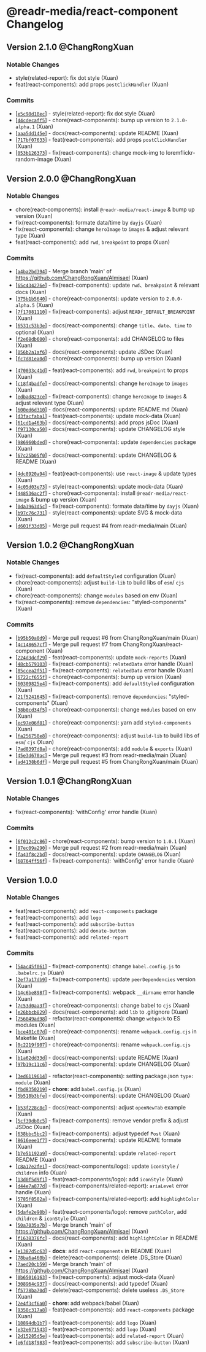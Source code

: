 # @readr-media/react-component Changelog

## Version 2.1.0 @ChangRongXuan

### Notable Changes

- style(related-report): fix dot style (Xuan)
- feat(react-components): add props `postClickHandler` (Xuan)

### Commits

- \[[`e5c98d18ec`](https://github.com/readr-media/react-component/commit/e5c98d18ec)] - style(related-report): fix dot style (Xuan)
- \[[`44cdecaff5`](https://github.com/readr-media/react-component/commit/44cdecaff5)] - chore(react-components): bump up version to `2.1.0-alpha.1` (Xuan)
- \[[`aaa5dd145e`](https://github.com/readr-media/react-component/commit/aaa5dd145e)] - docs(react-components): update README (Xuan)
- \[[`717bf07633`](https://github.com/readr-media/react-component/commit/717bf07633)] - feat(react-components): add props `postClickHandler` (Xuan)
- \[[`053b126373`](https://github.com/readr-media/react-component/commit/053b126373)] - fix(react-components): change mock-img to loremflickr-random-image (Xuan)

## Version 2.0.0 @ChangRongXuan

### Notable Changes

- chore(react-components): install `@readr-media/react-image` & bump up version (Xuan)
- fix(react-components): formate data/time by `dayjs` (Xuan)
- fix(react-components): change `heroImage` to `images` & adjust relevant type (Xuan)
- feat(react-components): add `rwd`, `breakpoint` to props (Xuan)

### Commits

- \[[`a4ba2bd394`](https://github.com/readr-media/Almisael/commit/a4ba2bd394)] - Merge branch 'main' of <https://github.com/ChangRongXuan/Almisael> (Xuan)
- \[[`65c434276e`](https://github.com/readr-media/Almisael/commit/65c434276e)] - fix(react-components): update `rwd`、`breakpoint` & relevant docs (Xuan)
- \[[`375b1b5640`](https://github.com/readr-media/Almisael/commit/375b1b5640)] - chore(react-components): update version to `2.0.0-alpha.5` (Xuan)
- \[[`7f17081110`](https://github.com/readr-media/Almisael/commit/7f17081110)] - fix(react-components): adjust `READr_DEFAULT_BREAKPOINT` (Xuan)
- \[[`6531c53b3e`](https://github.com/readr-media/Almisael/commit/6531c53b3e)] - docs(react-components): change `title`、`date`、`time` to optional (Xuan)
- \[[`f2e68db600`](https://github.com/readr-media/Almisael/commit/f2e68db600)] - chore(react-components): add CHANGELOG to files (Xuan)
- \[[`056b2a1af6`](https://github.com/readr-media/Almisael/commit/056b2a1af6)] - docs(react-components): update JSDoc (Xuan)
- \[[`fc7d81ea0d`](https://github.com/readr-media/Almisael/commit/fc7d81ea0d)] - chore(react-components): bump up version (Xuan)

* \[[`470033c41d`](https://github.com/readr-media/Almisael/commit/470033c41d)] - feat(react-components): add `rwd`, `breakpoint` to props (Xuan)
* \[[`c18f4badfe`](https://github.com/readr-media/Almisael/commit/c18f4badfe)] - docs(react-components): change `heroImage` to `images` (Xuan)
* \[[`edbad823ce`](https://github.com/readr-media/Almisael/commit/edbad823ce)] - fix(react-components): change `heroImage` to `images` & adjust relevant type (Xuan)
* \[[`600ed6d310`](https://github.com/readr-media/Almisael/commit/600ed6d310)] - docs(react-components): update README.md (Xuan)
* \[[`d3facfaba1`](https://github.com/readr-media/Almisael/commit/d3facfaba1)] - feat(react-components): update mock-data (Xuan)
* \[[`61cd1a463b`](https://github.com/readr-media/Almisael/commit/61cd1a463b)] - docs(react-components): add props jsDoc (Xuan)
* \[[`f97130ca50`](https://github.com/readr-media/Almisael/commit/f97130ca50)] - docs(react-components): update CHANGELOG style (Xuan)
* \[[`986960bded`](https://github.com/readr-media/Almisael/commit/986960bded)] - chore(react-components): update `dependencies` package (Xuan)
* \[[`67c25b05f0`](https://github.com/readr-media/Almisael/commit/67c25b05f0)] - docs(react-components): update CHANGELOG & README (Xuan)

- \[[`4dc8920a94`](https://github.com/readr-media/Almisael/commit/4dc8920a94)] - feat(react-components): use `react-image` & update types (Xuan)
- \[[`4c05d03e73`](https://github.com/readr-media/Almisael/commit/4c05d03e73)] - style(react-components): update mock-data (Xuan)
- \[[`448536ac2f`](https://github.com/readr-media/Almisael/commit/448536ac2f)] - chore(react-components): install `@readr-media/react-image` & bump up version (Xuan)
- \[[`0da3963d5c`](https://github.com/readr-media/Almisael/commit/0da3963d5c)] - fix(react-components): formate data/time by `dayjs` (Xuan)
- \[[`b97c76c731`](https://github.com/readr-media/Almisael/commit/b97c76c731)] - style(react-components): update SVG & mock-data (Xuan)
- \[[`d601f33d05`](https://github.com/readr-media/Almisael/commit/d601f33d05)] - Merge pull request #4 from readr-media/main (Xuan)

## Version 1.0.2 @ChangRongXuan

### Notable Changes

- fix(react-components): add `defaultStyled` configuration (Xuan)
- chore(react-components): adjust `build-lib` to build libs of `esm`/ `cjs` (Xuan)
- chore(react-components): change `modules` based on env (Xuan)
- fix(react-components): remove `dependencies`: "styled-components" (Xuan)

### Commits

- \[[`b95b50a0d9`](https://github.com/readr-media/Almisael/commit/b95b50a0d9)] - Merge pull request #6 from ChangRongXuan/main (Xuan)
- \[[`4c148657cf`](https://github.com/readr-media/Almisael/commit/4c148657cf)] - Merge pull request #7 from ChangRongXuan/react-component (Xuan)
- \[[`224d3dcf29`](https://github.com/readr-media/Almisael/commit/224d3dcf29)] - feat(react-components): update `mock-reports` (Xuan)
- \[[`48cb579103`](https://github.com/readr-media/Almisael/commit/48cb579103)] - fix(react-components): `relatedData` error handle (Xuan)
- \[[`85ccea2f51`](https://github.com/readr-media/Almisael/commit/85ccea2f51)] - fix(react-components): `relatedData` error handle (Xuan)
- \[[`6722cf655f`](https://github.com/readr-media/Almisael/commit/6722cf655f)] - chore(react-components): bump up version (Xuan)
- \[[`60309825e4`](https://github.com/readr-media/Almisael/commit/60309825e4)] - fix(react-components): add `defaultStyled` configuration (Xuan)
- \[[`21f5241645`](https://github.com/readr-media/Almisael/commit/21f5241645)] - fix(react-components): remove `dependencies`: "styled-components" (Xuan)
- \[[`38b0cd34f5`](https://github.com/readr-media/Almisael/commit/38b0cd34f5)] - chore(react-components): change `modules` based on env (Xuan)
- \[[`ec97e06f81`](https://github.com/readr-media/Almisael/commit/ec97e06f81)] - chore(react-components): yarn add `styled-components` (Xuan)
- \[[`fa256758e8`](https://github.com/readr-media/Almisael/commit/fa256758e8)] - chore(react-components): adjust `build-lib` to build libs of `esm`/ `cjs` (Xuan)
- \[[`7ad8397d8a`](https://github.com/readr-media/Almisael/commit/7ad8397d8a)] - chore(react-components): add `module` & `exports` (Xuan)
- \[[`45e3d670ac`](https://github.com/readr-media/Almisael/commit/45e3d670ac)] - Merge pull request #3 from readr-media/main (Xuan)
- \[[`ad4138b6df`](https://github.com/readr-media/Almisael/commit/ad4138b6df)] - Merge pull request #5 from ChangRongXuan/main (Xuan)

## Version 1.0.1 @ChangRongXuan

### Notable Changes

- fix(react-components): 'withConfig' error handle (Xuan)

### Commits

- \[[`6f012c2c86`](https://github.com/readr-media/Almisael/commit/6f012c2c86)] - chore(react-components): bump version to `1.0.1` (Xuan)
- \[[`87ec09a290`](https://github.com/readr-media/Almisael/commit/87ec09a290)] - Merge pull request #2 from readr-media/main (Xuan)
- \[[`fa43f8c2bd`](https://github.com/readr-media/Almisael/commit/fa43f8c2bd)] - docs(react-components): update `CHANGELOG` (Xuan)
- \[[`68764ff56f`](https://github.com/readr-media/Almisael/commit/68764ff56f)] - fix(react-components): 'withConfig' error handle (Xuan)

## Version 1.0.0

### Notable Changes

- feat(react-components): add `react-components` package
- feat(react-components): add `logo`
- feat(react-components): add `subscribe-button`
- feat(react-components): add `donate-button`
- feat(react-components): add `related-report`

### Commits

- \[[`54ac45f061`](https://github.com/readr-media/Almisael/commit/54ac45f061)] - fix(react-components): change `babel.config.js` to `.babelrc.js` (Xuan)
- \[[`2ef7a17db9`](https://github.com/readr-media/Almisael/commit/2ef7a17db9)] - fix(react-components): update `peerDependencies` version (Xuan)
- \[[`14c6be898f`](https://github.com/readr-media/Almisael/commit/14c6be898f)] - fix(react-components): webpack `__dirname` error handle (Xuan)
- \[[`7c53d0aa3f`](https://github.com/readr-media/Almisael/commit/7c53d0aa3f)] - chore(react-components): change babel to `cjs` (Xuan)
- \[[`e26bbcb829`](https://github.com/readr-media/Almisael/commit/e26bbcb829)] - docs(react-components): add `lib` to .gitignore (Xuan)
- \[[`756049ad98`](https://github.com/readr-media/Almisael/commit/756049ad98)] - refactor(react-components): change `webpack` to ES modules (Xuan)
- \[[`bce401c07d`](https://github.com/readr-media/Almisael/commit/bce401c07d)] - chore(react-components): rename `webpack.config.cjs` in Makefile (Xuan)
- \[[`0c2219f907`](https://github.com/readr-media/Almisael/commit/0c2219f907)] - chore(react-components): rename `webpack.config.cjs` (Xuan)
- \[[`b1a62dd33d`](https://github.com/readr-media/Almisael/commit/b1a62dd33d)] - docs(react-components): update README (Xuan)
- \[[`97b19c11c6`](https://github.com/readr-media/Almisael/commit/97b19c11c6)] - docs(react-components): update CHANGELOG (Xuan)

* \[[`3ed6119614`](https://github.com/readr-media/Almisael/commit/3ed6119614)] - refactor(react-components): setting package.json `type: module` (Xuan)
* \[[`fbd8350219`](https://github.com/readr-media/Almisael/commit/fbd8350219)] - **chore**: add `babel.config.js` (Xuan)
* \[[`5b518b3bfe`](https://github.com/readr-media/Almisael/commit/5b518b3bfe)] - docs(react-components): update CHANGELOG (Xuan)

- \[[`b53f228c8c`](https://github.com/readr-media/Almisael/commit/b53f228c8c)] - docs(react-components): adjust `openNewTab` example (Xuan)
- \[[`5cf39db8c5`](https://github.com/readr-media/Almisael/commit/5cf39db8c5)] - fix(react-components): remove vendor prefix & adjust JSDoc (Xuan)
- \[[`638bbc5bc2`](https://github.com/readr-media/Almisael/commit/638bbc5bc2)] - fix(react-components): adjust typedef `Post` (Xuan)
- \[[`8616eee1f7`](https://github.com/readr-media/Almisael/commit/8616eee1f7)] - docs(react-components): update README formate (Xuan)
- \[[`b7e51192a9`](https://github.com/readr-media/Almisael/commit/b7e51192a9)] - docs(react-components): update `related-report` README (Xuan)
- \[[`c8a17e2fe1`](https://github.com/readr-media/Almisael/commit/c8a17e2fe1)] - docs(react-components/logo): update `iconStyle` / `children` info (Xuan)
- \[[`13d0f5d9f1`](https://github.com/readr-media/Almisael/commit/13d0f5d9f1)] - feat(react-components/logo): add `iconStyle` (Xuan)
- \[[`d44e7a877d`](https://github.com/readr-media/Almisael/commit/d44e7a877d)] - fix(react-components/related-report): `ariaLevel` error handle (Xuan)
- \[[`5785f8502a`](https://github.com/readr-media/Almisael/commit/5785f8502a)] - fix(react-components/related-report): add `highlightColor` (Xuan)
- \[[`5dafe2e90b`](https://github.com/readr-media/Almisael/commit/5dafe2e90b)] - feat(react-components/logo): remove `pathColor`, add `children` & `iconStyle` (Xuan)
- \[[`50a7035a7b`](https://github.com/readr-media/Almisael/commit/50a7035a7b)] - Merge branch 'main' of <https://github.com/ChangRongXuan/Almisael> (Xuan)
- \[[`f1638376fc`](https://github.com/readr-media/Almisael/commit/f1638376fc)] - docs(react-components): add `highlightColor` in README (Xuan)
- \[[`e1387d5c63`](https://github.com/readr-media/Almisael/commit/e1387d5c63)] - **docs**: add `react-components` in README (Xuan)
- \[[`78ba6a460b`](https://github.com/readr-media/Almisael/commit/78ba6a460b)] - delete(react-components): delete .DS_Store (Xuan)
- \[[`7aed20cb59`](https://github.com/readr-media/Almisael/commit/7aed20cb59)] - Merge branch 'main' of <https://github.com/ChangRongXuan/Almisael> (Xuan)
- \[[`0b65016163`](https://github.com/readr-media/Almisael/commit/0b65016163)] - fix(react-components): adjust mock-data (Xuan)
- \[[`308964c937`](https://github.com/readr-media/Almisael/commit/308964c937)] - docs(react-components): add typedef (Xuan)
- \[[`f5778ba70d`](https://github.com/readr-media/Almisael/commit/f5778ba70d)] - delete(react-components): delete useless `.DS_Store` (Xuan)
- \[[`2e4f3cf6a0`](https://github.com/readr-media/Almisael/commit/2e4f3cf6a0)] - **chore**: add webpack/babel (Xuan)
- \[[`9358c317a8`](https://github.com/readr-media/Almisael/commit/9358c317a8)] - feat(react-components): add `react-components` package (Xuan)
- \[[`18894db1b7`](https://github.com/readr-media/Almisael/commit/18894db1b7)] - feat(react-components): add `logo` (Xuan)
- \[[`e32e671543`](https://github.com/readr-media/Almisael/commit/e32e671543)] - feat(react-components): add `logo` (Xuan)
- \[[`2d15285d5e`](https://github.com/readr-media/Almisael/commit/2d15285d5e)] - feat(react-components): add `related-report` (Xuan)
- \[[`e6fd18f983`](https://github.com/readr-media/Almisael/commit/e6fd18f983)] - feat(react-components): add `subscribe-button` (Xuan)
